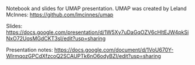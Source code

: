 
Notebook and slides for UMAP presentation. UMAP was created by Leland McInnes: https://github.com/lmcinnes/umap

Slides: https://docs.google.com/presentation/d/1W5Xy7uDaGqOZV6cHltEJW4pkSiNxO72UqsMGdCKT3sI/edit?usp=sharing

Presentation notes: https://docs.google.com/document/d/1VoU670Y-WIrmqozGPCdXfzcoQ2SCAUPTk6nO6odyBZI/edit?usp=sharing
